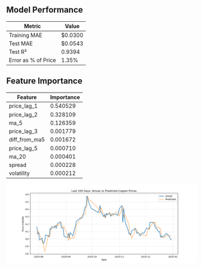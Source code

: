 ## Model Performance

| Metric | Value |
|--------|-------|
| Training MAE | $0.0300 |
| Test MAE | $0.0543 |
| Test R² | 0.9394 |
| Error as % of Price | 1.35% |

## Feature Importance

| Feature | Importance |
|---------|------------|
| price_lag_1 | 0.540529 |
| price_lag_2 | 0.328109 |
| ma_5 | 0.126359 |
| price_lag_3 | 0.001779 |
| diff_from_ma5 | 0.001672 |
| price_lag_5 | 0.000710 |
| ma_20 | 0.000401 |
| spread | 0.000228 |
| volatility | 0.000212 |

![](prediction.png)